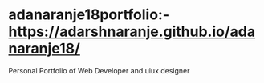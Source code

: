 # adanaranje18portfolio:-https://adarshnaranje.github.io/adanaranje18/
Personal Portfolio of Web Developer and uiux designer
